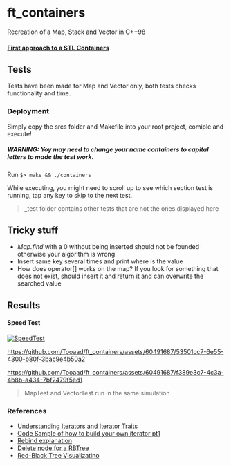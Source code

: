 # ft_containers
Recreation of a Map, Stack and Vector in C++98

#### [First approach to a STL Containers](https://stackoverflow.com/questions/7758580/writing-your-own-stl-container "First approach of a STL Containers")

## Tests
Tests have been made for Map and Vector only, both tests checks functionality and time.

### Deployment
Simply copy the srcs folder and Makefile into your root project, comiple and execute!

##### WARNING: Yoy may need to change your name containers to capital letters to made the test work.
Run `$> make && ./containers`

While executing, you might need to scroll up to see which section test is running, tap any key to skip to the next test.

> _test folder contains other tests that are not the ones displayed here

## Tricky stuff
- *Map.find* with a 0 without being inserted should not be founded otherwise your algorithm is wrong
- Insert same key several times and print where is the value
- How does operator[] works on the map? If you look for something that does not exist, should insert it and return it and can overwrite the searched value

## Results
#### Speed Test

[![SpeedTest](https://i.gyazo.com/39712888a5a59661e8e12ae83c36b1a6.png)](https://gyazo.com/39712888a5a59661e8e12ae83c36b1a6)

https://github.com/Tooaad/ft_containers/assets/60491687/53501cc7-6e55-4300-b80f-3bac9e4b50a2

https://github.com/Tooaad/ft_containers/assets/60491687/f389e3c7-4c3a-4b8b-a434-7bf2479f5ed1
> MapTest and VectorTest run in the same simulation

### References
- [Understanding Iterators and Iterator Traits](https://www.codeproject.com/Articles/36530/An-Introduction-to-Iterator-Traits "Understanding Iterators and Iterator Traits") 
- [Code Sample of how to build your own iterator pt1](https://www.cplusplus.com/reference/iterator/iterator/ "Code Sample of how to build your own iterator pt1")
-  [Rebind explanation](https://stackoverflow.com/questions/14148756/what-does-template-rebind-do "Rebind explanation")
- [Delete node for a RBTree](https://medium.com/analytics-vidhya/deletion-in-red-black-rb-tree-92301e1474ea "Delete node for a RBTree")
- [Red-Black Tree Visualizatino](https://www.cs.usfca.edu/~galles/visualization/RedBlack.html "Red-Black Tree Visualizatino")


<!--
# Vector Tasks
> https://bajamircea.github.io/coding/cpp/2020/04/20/how-vector-works-basic.html
- Orthodox Canonical Form
- Iterator function
- Capacity functions
- References functions
- Modifiers functions
- Allocator
- Others

# map
- Orthodox Canonical Form
- Iterator function
- Capacity functions
- [] Operator
- Modifiers functions
- Observers
- Allocator

# Stack
- Only Constructor! (It is not Orthodox Canonical)
- Member Functions
- Relational Operators
-->

